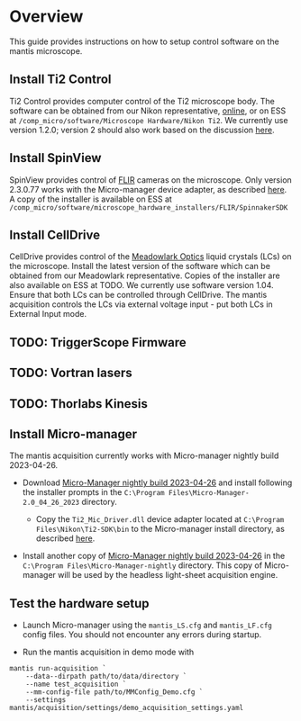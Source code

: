 # Overview

This guide provides instructions on how to setup control software on the mantis microscope.

## Install Ti2 Control

Ti2 Control provides computer control of the Ti2 microscope body. The software can be obtained from our Nikon representative, [online](https://nisdk.recollective.com/microscopes), or on ESS at `/comp_micro/software/Microscope Hardware/Nikon Ti2`. We currently use version 1.2.0; version 2 should also work based on the discussion [here](https://github.com/micro-manager/mmCoreAndDevices/issues/44).

## Install SpinView

SpinView provides control of [FLIR](https://www.flir.com/) cameras on the microscope. Only version 2.3.0.77 works with the Micro-manager device adapter, as described [here](https://micro-manager.org/Spinnaker). A copy of the installer is available on ESS at `/comp_micro/software/microscope_hardware_installers/FLIR/SpinnakerSDK`

## Install CellDrive

CellDrive provides control of the [Meadowlark Optics](https://www.meadowlark.com/) liquid crystals (LCs) on the microscope. Install the latest version of the software which can be obtained from our Meadowlark representative. Copies of the installer are also available on ESS at TODO. We currently use software version 1.04. Ensure that both LCs can be controlled through CellDrive. The mantis acquisition controls the LCs via external voltage input - put both LCs in External Input mode.

## TODO: TriggerScope Firmware

## TODO: Vortran lasers

## TODO: Thorlabs Kinesis

## Install Micro-manager

The mantis acquisition currently works with Micro-manager nightly build 2023-04-26.

* Download [Micro-Manager nightly build 2023-04-26](https://download.micro-manager.org/nightly/2.0/Windows/MMSetup_64bit_2.0.1_20230426.exe) and install following the installer prompts in the `C:\Program Files\Micro-Manager-2.0_04_26_2023` directory.
  
  * Copy the `Ti2_Mic_Driver.dll` device adapter located at `C:\Program Files\Nikon\Ti2-SDK\bin` to the Micro-manager install directory, as described [here](https://micro-manager.org/NikonTi2).

* Install another copy of [Micro-Manager nightly build 2023-04-26](https://download.micro-manager.org/nightly/2.0/Windows/MMSetup_64bit_2.0.1_20230426.exe) in the `C:\Program Files\Micro-Manager-nightly` directory. This copy of Micro-manager will be used by the headless light-sheet acquisition engine.

## Test the hardware setup

* Launch Micro-manager using the `mantis_LS.cfg` and `mantis_LF.cfg` config files. You should not encounter any errors during startup.

* Run the mantis acquisition in demo mode with

```pwsh
mantis run-acquisition `
    --data--dirpath path/to/data/directory `
    --name test_acquisition `
    --mm-config-file path/to/MMConfig_Demo.cfg `
    --settings mantis/acquisition/settings/demo_acquisition_settings.yaml
```
